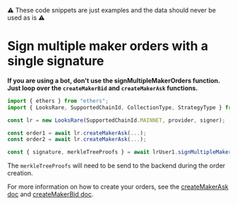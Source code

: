 :warning: These code snippets are just examples and the data should never be used as is :warning:

# Sign multiple maker orders with a single signature

**If you are using a bot, don't use the signMultipleMakerOrders function. Just loop over the `createMakerBid` and `createMakerAsk` functions.**

```ts
import { ethers } from "ethers";
import { LooksRare, SupportedChainId, CollectionType, StrategyType } from "@looksrare/sdk-v2";

const lr = new LooksRare(SupportedChainId.MAINNET, provider, signer);

const order1 = await lr.createMakerAsk(...);
const order2 = await lr.createMakerAsk(...);

const { signature, merkleTreeProofs } = await lrUser1.signMultipleMakerOrders([order1.maker, order2.maker]);
```

The `merkleTreeProofs` will need to be send to the backend during the order creation.

For more information on how to create your orders, see the [createMakerAsk doc](./createMakerAsk.md) and [createMakerBid doc](./createMakerBid.md).
